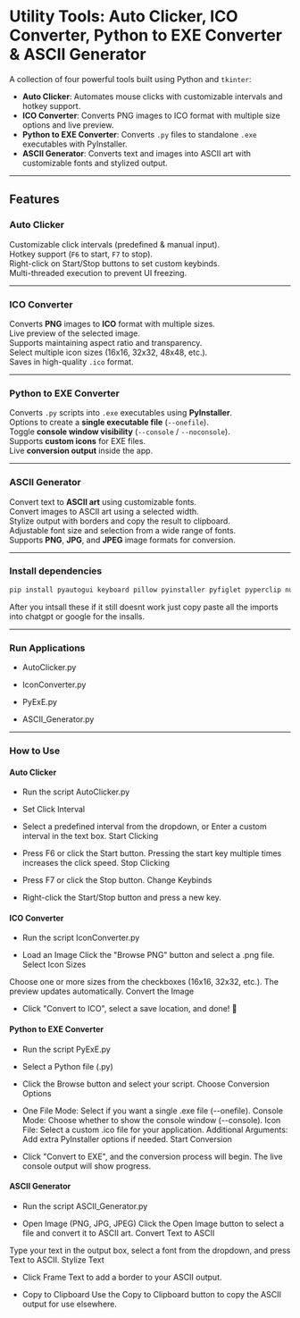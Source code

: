 # Utility Tools: Auto Clicker, ICO Converter, Python to EXE Converter & ASCII Generator

A collection of four powerful tools built using Python and `tkinter`:

- **Auto Clicker**: Automates mouse clicks with customizable intervals and hotkey support.  
- **ICO Converter**: Converts PNG images to ICO format with multiple size options and live preview.  
- **Python to EXE Converter**: Converts `.py` files to standalone `.exe` executables with PyInstaller.  
- **ASCII Generator**: Converts text and images into ASCII art with customizable fonts and stylized output.  

---

## Features

### **Auto Clicker**
 Customizable click intervals (predefined & manual input).  
Hotkey support (`F6` to start, `F7` to stop).  
Right-click on Start/Stop buttons to set custom keybinds.  
Multi-threaded execution to prevent UI freezing.  
  
---

### **ICO Converter**
 Converts **PNG** images to **ICO** format with multiple sizes.  
 Live preview of the selected image.  
 Supports maintaining aspect ratio and transparency.  
 Select multiple icon sizes (16x16, 32x32, 48x48, etc.).  
 Saves in high-quality `.ico` format.  

---

### **Python to EXE Converter**
 Converts `.py` scripts into `.exe` executables using **PyInstaller**.  
 Options to create a **single executable file** (`--onefile`).  
 Toggle **console window visibility** (`--console` / `--noconsole`).  
 Supports **custom icons** for EXE files.  
 Live **conversion output** inside the app.  

---

### **ASCII Generator**
 Convert text to **ASCII art** using customizable fonts.  
 Convert images to ASCII art using a selected width.  
 Stylize output with borders and copy the result to clipboard.  
 Adjustable font size and selection from a wide range of fonts.  
 Supports **PNG**, **JPG**, and **JPEG** image formats for conversion.  

---

### **Install dependencies**

```python
pip install pyautogui keyboard pillow pyinstaller pyfiglet pyperclip numpy
```

After you intsall these if it still doesnt work just copy paste all the imports into chatgpt or google for the insalls.

---

### **Run Applications**

- AutoClicker.py

- IconConverter.py

- PyExE.py

- ASCII_Generator.py

--- 

### How to Use

#### Auto Clicker

 - Run the script
AutoClicker.py

- Set Click Interval

- Select a predefined interval from the dropdown, or
Enter a custom interval in the text box.
Start Clicking

- Press F6 or click the Start button.
Pressing the start key multiple times increases the click speed.
Stop Clicking

- Press F7 or click the Stop button.
Change Keybinds

- Right-click the Start/Stop button and press a new key.

#### ICO Converter

- Run the script
IconConverter.py

- Load an Image
Click the "Browse PNG" button and select a .png file.
Select Icon Sizes

Choose one or more sizes from the checkboxes (16x16, 32x32, etc.).
The preview updates automatically.
Convert the Image

- Click "Convert to ICO", select a save location, and done! 🎉


#### Python to EXE Converter

- Run the script
PyExE.py

- Select a Python file (.py)

- Click the Browse button and select your script.
Choose Conversion Options

- One File Mode: Select if you want a single .exe file (--onefile).
Console Mode: Choose whether to show the console window (--console).
Icon File: Select a custom .ico file for your application.
Additional Arguments: Add extra PyInstaller options if needed.
Start Conversion

- Click "Convert to EXE", and the conversion process will begin.
The live console output will show progress.

#### ASCII Generator

- Run the script
ASCII_Generator.py

- Open Image (PNG, JPG, JPEG)
Click the Open Image button to select a file and convert it to ASCII art.
Convert Text to ASCII

Type your text in the output box, select a font from the dropdown, and press Text to ASCII.
Stylize Text

- Click Frame Text to add a border to your ASCII output.

- Copy to Clipboard
Use the Copy to Clipboard button to copy the ASCII output for use elsewhere.

